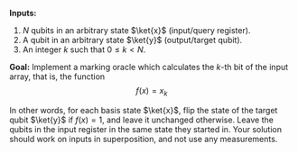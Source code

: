 **Inputs:** 

1. $N$ qubits in an arbitrary state $\ket{x}$ (input/query register).
2. A qubit in an arbitrary state $\ket{y}$ (output/target qubit).
3. An integer $k$ such that $0 \le k < N$.

**Goal:** 
Implement a marking oracle which calculates the $k$-th bit of the input array, that is, the function
$$f(x) = x_k$$

In other words, for each basis state $\ket{x}$, flip the state of the target qubit $\ket{y}$ if $f(x) = 1$, and leave it unchanged otherwise.
Leave the qubits in the input register in the same state they started in. 
Your solution should work on inputs in superposition, and not use any measurements.

